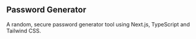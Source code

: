 ## Password Generator
A random, secure password generator tool using Next.js, TypeScript and Tailwind CSS.